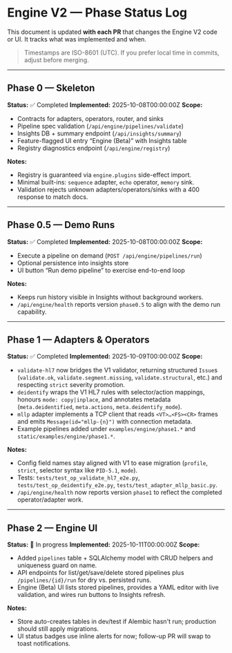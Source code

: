 # Engine V2 — Phase Status Log

This document is updated **with each PR** that changes the Engine V2 code or UI. It tracks what was implemented and when.

> Timestamps are ISO-8601 (UTC). If you prefer local time in commits, adjust before merging.

---

## Phase 0 — Skeleton

**Status:** ✅ Completed
**Implemented:** 2025-10-08T00:00:00Z
**Scope:**
- Contracts for adapters, operators, router, and sinks
- Pipeline spec validation (`/api/engine/pipelines/validate`)
- Insights DB + summary endpoint (`/api/insights/summary`)
- Feature-flagged UI entry “Engine (Beta)” with Insights table
- Registry diagnostics endpoint (`/api/engine/registry`)

**Notes:**
- Registry is guaranteed via `engine.plugins` side-effect import.
- Minimal built-ins: `sequence` adapter, `echo` operator, `memory` sink.
- Validation rejects unknown adapters/operators/sinks with a 400 response to match docs.

---

## Phase 0.5 — Demo Runs

**Status:** ✅ Completed
**Implemented:** 2025-10-08T00:00:00Z
**Scope:**
- Execute a pipeline on demand (`POST /api/engine/pipelines/run`)
- Optional persistence into insights store
- UI button “Run demo pipeline” to exercise end-to-end loop

**Notes:**
- Keeps run history visible in Insights without background workers.
- `/api/engine/health` reports version `phase0.5` to align with the demo run capability.

---

## Phase 1 — Adapters & Operators

**Status:** ✅ Completed
**Implemented:** 2025-10-09T00:00:00Z
**Scope:**
- `validate-hl7` now bridges the V1 validator, returning structured `Issue`s (`validate.ok`, `validate.segment.missing`, `validate.structural`, etc.) and respecting `strict` severity promotion.
- `deidentify` wraps the V1 HL7 rules with selector/action mappings, honours `mode: copy|inplace`, and annotates metadata (`meta.deidentified`, `meta.actions`, `meta.deidentify_mode`).
- `mllp` adapter implements a TCP client that reads `<VT>…<FS><CR>` frames and emits `Message(id="mllp-{n}")` with connection metadata.
- Example pipelines added under `examples/engine/phase1.*` and `static/examples/engine/phase1.*`.

**Notes:**
- Config field names stay aligned with V1 to ease migration (`profile`, `strict`, selector syntax like `PID-5.1`, `mode`).
- Tests: `tests/test_op_validate_hl7_e2e.py`, `tests/test_op_deidentify_e2e.py`, `tests/test_adapter_mllp_basic.py`.
- `/api/engine/health` now reports version `phase1` to reflect the completed operator/adapter work.

---

## Phase 2 — Engine UI

**Status:** 🚧 In progress
**Implemented:** 2025-10-11T00:00:00Z
**Scope:**
- Added `pipelines` table + SQLAlchemy model with CRUD helpers and uniqueness guard on name.
- API endpoints for list/get/save/delete stored pipelines plus `/pipelines/{id}/run` for dry vs. persisted runs.
- Engine (Beta) UI lists stored pipelines, provides a YAML editor with live validation, and wires run buttons to Insights refresh.

**Notes:**
- Store auto-creates tables in dev/test if Alembic hasn't run; production should still apply migrations.
- UI status badges use inline alerts for now; follow-up PR will swap to toast notifications.
